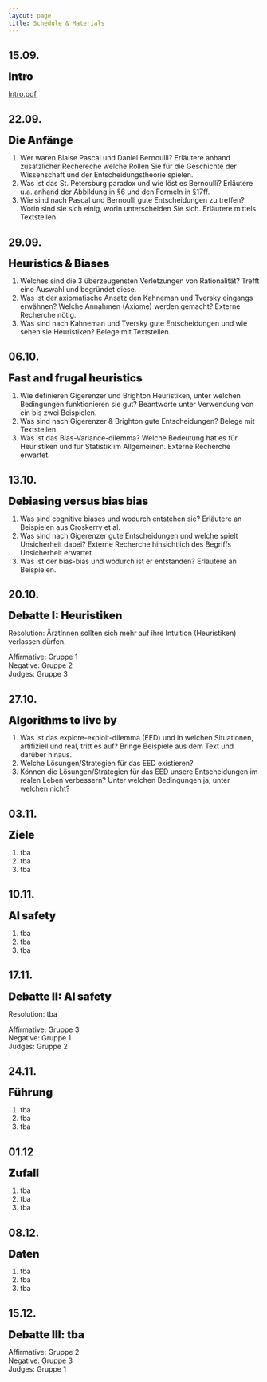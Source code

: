 ```yaml
---
layout: page
title: Schedule & Materials
---
```


<link rel="stylesheet" href="https://cdnjs.cloudflare.com/ajax/libs/font-awesome/4.7.0/css/font-awesome.min.css">

<style>
e {
  font-size: 1.5em;
  font-weight: 900;
}
</style>

## 15.09.

<e>Intro</e>

<a href="https://dwulff.github.io/Rationality_2020Autumn/assets/key/Intro.pdf">Intro.pdf</a>

## 22.09.

<e>Die Anfänge</e>

1. Wer waren Blaise Pascal und Daniel Bernoulli? Erläutere anhand zusätzlicher Rechereche welche Rollen Sie für die Geschichte der Wissenschaft und der Entscheidungstheorie spielen.
2. Was ist das St. Petersburg paradox und wie löst es Bernoulli? Erläutere u.a. anhand der Abbildung in §6 und den Formeln in §17ff.
3. Wie sind nach Pascal und Bernoulli gute Entscheidungen zu treffen? Worin sind sie sich einig, worin unterscheiden Sie sich. Erläutere mittels Textstellen.  

## 29.09.

<e>Heuristics & Biases</e>

1. Welches sind die 3 überzeugensten Verletzungen von Rationalität? Trefft eine Auswahl und begründet diese. <a href="https://dwulff.github.io/Rationality_2020Autumn/assets/pres/kt/Gruppe1.pdf"><i class="fas fa-file"></i></a>
2. Was ist der axiomatische Ansatz den Kahneman und Tversky eingangs erwähnen? Welche Annahmen (Axiome) werden gemacht? Externe Recherche nötig. <a href="https://dwulff.github.io/Rationality_2020Autumn/assets/pres/kt/Gruppe2.pdf"><i class="fas fa-file"></i></a>
3. Was sind nach Kahneman und Tversky gute Entscheidungen und wie sehen sie Heuristiken? Belege mit Textstellen. <a href="https://dwulff.github.io/Rationality_2020Autumn/assets/pres/kt/Gruppe3.pdf"><i class="fas fa-file"></i></a>

## 06.10.

<e>Fast and frugal heuristics</e>


1. Wie definieren Gigerenzer und Brighton Heuristiken, unter welchen Bedingungen funktionieren sie gut? Beantworte unter Verwendung von ein bis zwei Beispielen.
2. Was sind nach Gigerenzer & Brighton gute Entscheidungen? Belege mit Textstellen.  
3. Was ist das Bias-Variance-dilemma? Welche Bedeutung hat es für Heuristiken und für Statistik im Allgemeinen. Externe Recherche erwartet.

## 13.10.

<e>Debiasing versus bias bias</e>

1. Was sind cognitive biases und wodurch entstehen sie? Erläutere an Beispielen aus Croskerry et al.
2. Was sind nach Gigerenzer gute Entscheidungen und welche spielt Unsicherheit dabei? Externe Recherche hinsichtlich des Begriffs Unsicherheit erwartet.
3. Was ist der bias-bias und wodurch ist er entstanden? Erläutere an Beispielen.

## 20.10.

<e>Debatte I: Heuristiken</e>

Resolution: ÄrztInnen sollten sich mehr auf ihre Intuition (Heuristiken) verlassen dürfen.<br>

Affirmative: Gruppe 1<br>
Negative: Gruppe 2<br>
Judges: Gruppe 3

## 27.10.

<e>Algorithms to live by</e>

1. Was ist das explore-exploit-dilemma (EED) und in welchen Situationen, artifiziell und real, tritt es auf? Bringe Beispiele aus dem Text und darüber hinaus.  
2. Welche Lösungen/Strategien für das EED existieren?
3. Können die Lösungen/Strategien für das EED unsere Entscheidungen im realen Leben verbessern? Unter welchen Bedingungen ja, unter welchen nicht?

## 03.11.

<e>Ziele</e>

1. tba
2. tba
3. tba

## 10.11.

<e>AI safety</e>

1. tba
2. tba
3. tba

## 17.11.

<e>Debatte II: AI safety</e>

Resolution: tba<br>

Affirmative: Gruppe 3<br>
Negative: Gruppe 1<br>
Judges: Gruppe 2

## 24.11.

<e>Führung</e>

1. tba
2. tba
3. tba

## 01.12

<e>Zufall</e>

1. tba
2. tba
3. tba

## 08.12.

<e>Daten</e>

1. tba
2. tba
3. tba

## 15.12.

<e>Debatte III: tba</e>

Affirmative: Gruppe 2<br>
Negative: Gruppe 3<br>
Judges: Gruppe 1
